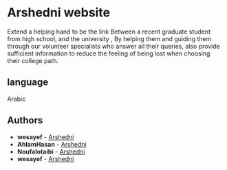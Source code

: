 # Arshedni website 
 Extend a helping hand to be the link Between a recent graduate student from high school, and the university ,
 By helping them and guiding them through our volunteer specialists who answer all their queries, also provide sufficient information to reduce the feeling of being lost when
 choosing their college path.
 

## language

 Arabic
 
## Authors

* **wesayef** - [Arshedni](https://github.com/wesayef)
* **AhlamHasan**  - [Arshedni](https://github.com/AhlamHasan)
* **Noufalotaibi** -  [Arshedni](https://github.com/Noufalotaibi3)
* **wesayef** - [Arshedni](https://github.com/wesayef)



